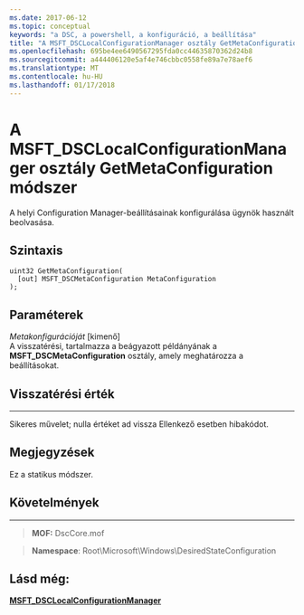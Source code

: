 ```yaml
---
ms.date: 2017-06-12
ms.topic: conceptual
keywords: "a DSC, a powershell, a konfiguráció, a beállítása"
title: "A MSFT_DSCLocalConfigurationManager osztály GetMetaConfiguration módszer"
ms.openlocfilehash: 695be4ee6490567295fda0cc44635870362d24b8
ms.sourcegitcommit: a444406120e5af4e746cbbc0558fe89a7e78aef6
ms.translationtype: MT
ms.contentlocale: hu-HU
ms.lasthandoff: 01/17/2018
---
```

# <a name="getmetaconfiguration-method-of-the-msftdsclocalconfigurationmanager-class"></a>A MSFT_DSCLocalConfigurationManager osztály GetMetaConfiguration módszer

A helyi Configuration Manager-beállításainak konfigurálása ügynök használt beolvasása.

<a name="syntax"></a>Szintaxis
------

```mof
uint32 GetMetaConfiguration(
  [out] MSFT_DSCMetaConfiguration MetaConfiguration
);
```

<a name="parameters"></a>Paraméterek
----------

*Metakonfigurációját* \[kimenő\]  
A visszatérési, tartalmazza a beágyazott példányának a **MSFT_DSCMetaConfiguration** osztály, amely meghatározza a beállításokat.

## <a name="return-value"></a>Visszatérési érték
------------

Sikeres művelet; nulla értéket ad vissza Ellenkező esetben hibakódot.

## <a name="remarks"></a>Megjegyzések

Ez a statikus módszer.

## <a name="requirements"></a>Követelmények
------------
>**MOF:** DscCore.mof

>**Namespace**: Root\Microsoft\Windows\DesiredStateConfiguration


## <a name="see-also"></a>Lásd még:


[**MSFT_DSCLocalConfigurationManager**](msft-dsclocalconfigurationmanager.md)


 

 



